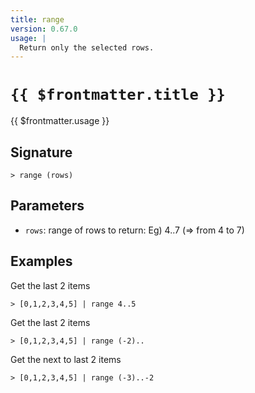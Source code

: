 ```yaml
---
title: range
version: 0.67.0
usage: |
  Return only the selected rows.
---
```


# <code>{{ $frontmatter.title }}</code>

<div style='white-space: pre-wrap;'>{{ $frontmatter.usage }}</div>

## Signature

```> range (rows)```

## Parameters

 -  `rows`: range of rows to return: Eg) 4..7 (=> from 4 to 7)

## Examples

Get the last 2 items
```shell
> [0,1,2,3,4,5] | range 4..5
```

Get the last 2 items
```shell
> [0,1,2,3,4,5] | range (-2)..
```

Get the next to last 2 items
```shell
> [0,1,2,3,4,5] | range (-3)..-2
```
